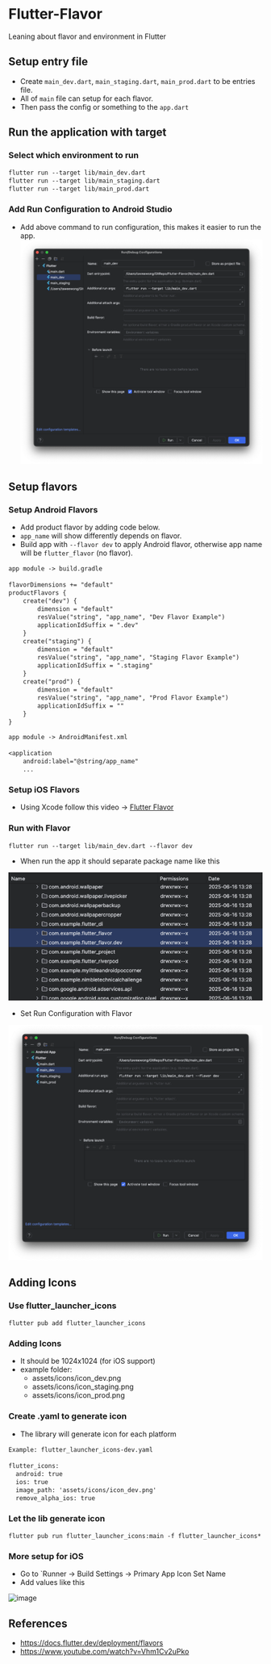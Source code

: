 # Flutter-Flavor
Leaning about flavor and environment in Flutter

## Setup entry file
* Create `main_dev.dart`, `main_staging.dart`, `main_prod.dart` to be entries file.
* All of `main` file can setup for each flavor.
* Then pass the config or something to the `app.dart`

## Run the application with target

### Select which environment to run
```
flutter run --target lib/main_dev.dart
flutter run --target lib/main_staging.dart
flutter run --target lib/main_prod.dart
```

### Add Run Configuration to Android Studio
* Add above command to run configuration, this makes it easier to run the app.
![Adding Run Configuration](https://github.com/taweewong/Flutter-Flavor/blob/main/readme_assets/Screenshot%202568-06-16%20at%2014.06.34.png?raw=true)

## Setup flavors

### Setup Android Flavors
* Add product flavor by adding code below.
* `app_name` will show differently depends on flavor.
* Build app with `--flavor dev` to apply Android flavor, otherwise app name will be `flutter_flavor` (no flavor).

```
app module -> build.gradle

flavorDimensions += "default"
productFlavors {
    create("dev") {
        dimension = "default"
        resValue("string", "app_name", "Dev Flavor Example")
        applicationIdSuffix = ".dev"
    }
    create("staging") {
        dimension = "default"
        resValue("string", "app_name", "Staging Flavor Example")
        applicationIdSuffix = ".staging"
    }
    create("prod") {
        dimension = "default"
        resValue("string", "app_name", "Prod Flavor Example")
        applicationIdSuffix = ""
    }
}
```

```
app module -> AndroidManifest.xml

<application
    android:label="@string/app_name"
    ...
```

### Setup iOS Flavors
* Using Xcode follow this video -> [Flutter Flavor](https://youtu.be/Vhm1Cv2uPko?si=26Fh9ZZwpj6HjloS&t=215)

### Run with Flavor

```
flutter run --target lib/main_dev.dart --flavor dev
```

* When run the app it should separate package name like this

![Result with Android flavors](https://github.com/taweewong/Flutter-Flavor/blob/main/readme_assets/Screenshot%202568-06-16%20at%2015.13.23.png?raw=true)

* Set Run Configuration with Flavor
  
![Run Configuration with Android flavors](https://github.com/taweewong/Flutter-Flavor/blob/main/readme_assets/Screenshot%202568-06-16%20at%2015.13.59.png?raw=true)

## Adding Icons

### Use flutter_launcher_icons
```
flutter pub add flutter_launcher_icons
```

### Adding Icons
* It should be 1024x1024 (for iOS support)
* example folder:
  * assets/icons/icon_dev.png
  * assets/icons/icon_staging.png
  * assets/icons/icon_prod.png

### Create .yaml to generate icon
* The library will generate icon for each platform
```
Example: flutter_launcher_icons-dev.yaml

flutter_icons:
  android: true
  ios: true
  image_path: 'assets/icons/icon_dev.png'
  remove_alpha_ios: true
```

### Let the lib generate icon
```
flutter pub run flutter_launcher_icons:main -f flutter_launcher_icons*
```

### More setup for iOS
* Go to `Runner -> Build Settings -> Primary App Icon Set Name
* Add values like this
  
![image](https://github.com/user-attachments/assets/0192903e-a14d-4d47-99c3-a241464f9bd6)


## References
* https://docs.flutter.dev/deployment/flavors
* https://www.youtube.com/watch?v=Vhm1Cv2uPko

